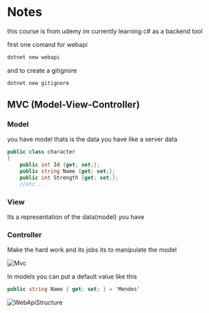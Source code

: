 # Notes

this course is from udemy im currently learning c# as a backend tool

first one comand for webapi
```bash
dotnet new webapi
```

and to create a gitignore
```bash
dotnet new gitignore
```
## MVC (Model-View-Controller)

### Model
you have model thats is the data you have like a server data

```c#
public class character
{
    public int Id {get; set;};
    public string Name {get; set;};
    public int Strength {get; set;};
    //etc...
```
### View

Its a representation of the data(model) you have

### Controller

Make the hard work and its jobs its to manipulate the model

![Mvc](https://imgur.com/1MfqiAk.png)

In models you can put a default value like this
```c#
public string Name { get; set; } = 'Mendes'
```

![WebApiStructure](https://imgur.com/dehIZNChttps://imgur.com/1MfqiAk.png)